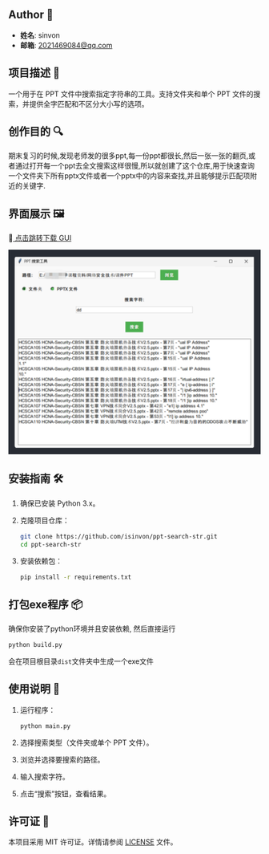 ## Author 👤

- **姓名**: sinvon
- **邮箱**: 2021469084@qq.com

## 项目描述 📝

一个用于在 PPT 文件中搜索指定字符串的工具。支持文件夹和单个 PPT 文件的搜索，并提供全字匹配和不区分大小写的选项。

## 创作目的 🔍

期末复习的时候,发现老师发的很多ppt,每一份ppt都很长,然后一张一张的翻页,或者通过打开每一个ppt去全文搜索这样很慢,所以就创建了这个仓库,用于快速查询一个文件夹下所有pptx文件或者一个pptx中的内容来查找,并且能够提示匹配项附近的关键字.

## 界面展示 🖼️

🔗<a href="https://github.com/isinvon/ppt-search-str/releases">
点击跳转下载 GUI</a>

<img src="./image/image.png" alt="gui界面">

## 安装指南 🛠️

1. 确保已安装 Python 3.x。
2. 克隆项目仓库：

   ```bash
   git clone https://github.com/isinvon/ppt-search-str.git
   cd ppt-search-str
   ```

3. 安装依赖包：

   ```bash
   pip install -r requirements.txt
   ```

## 打包exe程序 📦

确保你安装了python环境并且安装依赖, 然后直接运行

```bash
python build.py
```

会在项目根目录`dist`文件夹中生成一个exe文件

## 使用说明 📖

1. 运行程序：

   ```bash
   python main.py
   ```

2. 选择搜索类型（文件夹或单个 PPT 文件）。
3. 浏览并选择要搜索的路径。
4. 输入搜索字符。
5. 点击“搜索”按钮，查看结果。

## 许可证 📜

本项目采用 MIT 许可证。详情请参阅 [LICENSE](LICENSE) 文件。
